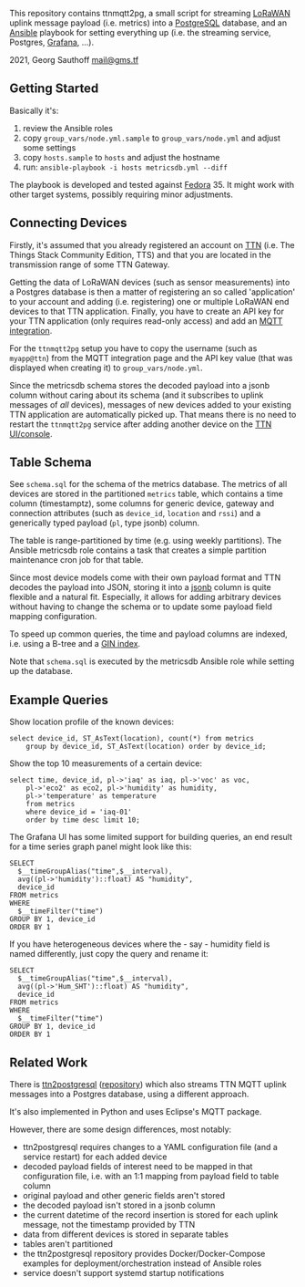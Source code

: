 This repository contains ttnmqtt2pg, a small script for streaming
[LoRaWAN][1] uplink message payload (i.e. metrics) into a [PostgreSQL][7]
database, and an [Ansible][8] playbook for setting everything up (i.e.
the streaming service, Postgres, [Grafana][9], ...).

2021, Georg Sauthoff <mail@gms.tf>


## Getting Started

Basically it's:

1. review the Ansible roles
2. copy `group_vars/node.yml.sample` to `group_vars/node.yml` and adjust some settings
3. copy `hosts.sample` to `hosts` and adjust the hostname
4. run: `ansible-playbook -i hosts metricsdb.yml --diff`

The playbook is developed and tested against [Fedora][10] 35. It might
work with other target systems, possibly requiring minor
adjustments.


## Connecting Devices

Firstly, it's assumed that you already registered an account on
[TTN][2] (i.e. The Things Stack Community Edition, TTS) and that
you are located in the transmission range of some TTN Gateway.

Getting the data of LoRaWAN devices (such as sensor measurements) into a
Postgres database is then a matter of registering an so called 'application' to
your account and adding (i.e. registering)  one or multiple LoRaWAN end devices
to that TTN application. Finally, you have to create an API key for your TTN
application (only requires read-only access) and add an [MQTT integration][3].

For the `ttnmqtt2pg` setup you have to copy the username (such as `myapp@ttn`)
from the MQTT integration page and the API key value (that was displayed when
creating it) to `group_vars/node.yml`.

Since the metricsdb schema stores the decoded payload into a jsonb column
without caring about its schema (and it subscribes to uplink messages of _all_
devices), messages of new devices added to your existing TTN application are
automatically picked up. That means there is no need to restart the `ttnmqtt2pg`
service after adding another device on the [TTN UI/console][4].


## Table Schema

See `schema.sql` for the schema of the metrics database. The
metrics of all devices are stored in the partitioned `metrics`
table, which contains a time column (timestamptz), some columns
for generic device, gateway and connection attributes (such as
`device_id`, `location` and `rssi`) and a generically typed payload
(`pl`, type jsonb) column.

The table is range-partitioned by time (e.g. using weekly partitions). The
Ansible metricsdb role contains a task that creates a simple partition
maintenance cron job for that table.

Since most device models come with their own payload format and
TTN decodes the payload into JSON, storing it into a [jsonb][5] column
is quite flexible and a natural fit. Especially, it allows for
adding arbitrary devices without having to change the schema or
to update some payload field mapping configuration.

To speed up common queries, the time and payload columns are
indexed, i.e. using a B-tree and a [GIN index][6].

Note that `schema.sql` is executed by the metricsdb Ansible role
while setting up the database.


## Example Queries

Show location profile of the known devices:

    select device_id, ST_AsText(location), count(*) from metrics
        group by device_id, ST_AsText(location) order by device_id;

Show the top 10 measurements of a certain device:

    select time, device_id, pl->'iaq' as iaq, pl->'voc' as voc,
        pl->'eco2' as eco2, pl->'humidity' as humidity,
        pl->'temperature' as temperature
        from metrics
        where device_id = 'iaq-01'
        order by time desc limit 10;

The Grafana UI has some limited support for building queries, an end result
for a time series graph panel might look like this:

    SELECT
      $__timeGroupAlias("time",$__interval),
      avg((pl->'humidity')::float) AS "humidity",
      device_id
    FROM metrics
    WHERE
      $__timeFilter("time")
    GROUP BY 1, device_id
    ORDER BY 1

If you have heterogeneous devices where the - say - humidity field
is named differently, just copy the query and rename it:

    SELECT
      $__timeGroupAlias("time",$__interval),
      avg((pl->'Hum_SHT')::float) AS "humidity",
      device_id
    FROM metrics
    WHERE
      $__timeFilter("time")
    GROUP BY 1, device_id
    ORDER BY 1


## Related Work

There is
[ttn2postgresql](https://www.thethingsnetwork.org/labs/story/consuming-payload-data-with-python)
([repository](https://gitlab.com/shed909/ttn2postgresql/-/tree/main))
which also streams TTN MQTT uplink messages into a Postgres
database, using a different approach.

It's also implemented in Python and uses Eclipse's MQTT package.

However, there are some design differences, most notably:

- ttn2postgresql requires changes to a YAML configuration file (and a service
  restart) for each added device
- decoded payload fields of interest need to be mapped in that configuration file,
  i.e. with an 1:1 mapping from payload field to table column
- original payload and other generic fields aren't stored
- the decoded payload isn't stored in a jsonb column
- the current datetime of the record insertion is stored for each uplink message, not the timestamp provided by TTN
- data from different devices is stored in separate tables
- tables aren't partitioned
- the ttn2postgresql repository provides Docker/Docker-Compose examples for deployment/orchestration instead of Ansible roles
- service doesn't support systemd startup notifications


[1]: https://en.wikipedia.org/wiki/LoRa#LoRaWAN
[2]: https://www.thethingsnetwork.org/docs/quick-start/
[3]: https://www.thethingsindustries.com/docs/integrations/mqtt/
[4]: https://console.cloud.thethings.network/
[5]: https://www.postgresql.org/docs/13/datatype-json.html
[6]: https://www.postgresql.org/docs/13/gin-intro.html
[7]: https://en.wikipedia.org/wiki/PostgreSQL
[8]: https://en.wikipedia.org/wiki/Ansible_(software)
[9]: https://en.wikipedia.org/wiki/Grafana
[10]: https://en.wikipedia.org/wiki/Fedora_Linux
